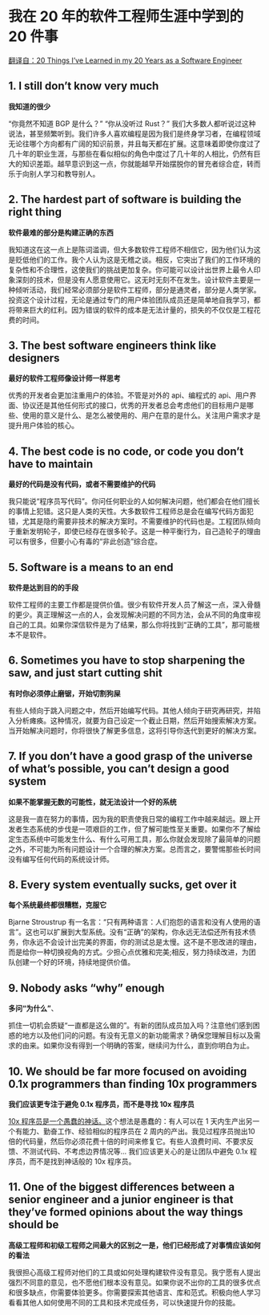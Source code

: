 # 我在 20 年的软件工程师生涯中学到的 20 件事

[翻译自：20 Things I’ve Learned in my 20 Years as a Software Engineer](https://www.simplethread.com/20-things-ive-learned-in-my-20-years-as-a-software-engineer/)

## 1. I still don’t know very much

**我知道的很少**

“你竟然不知道 BGP 是什么？” “你从没听过 Rust？” 我们大多数人都听说过这种说法，甚至频繁听到。我们许多人喜欢编程是因为我们是终身学习者，在编程领域无论往哪个方向都有广阔的知识前景，并且每天都在扩展。这意味着即使你度过了几十年的职业生涯，与那些在看似相似的角色中度过了几十年的人相比，仍然有巨大的知识差距。越早意识到这一点，你就能越早开始摆脱你的冒充者综合症，转而乐于向别人学习和教导别人。

## 2. The hardest part of software is building the right thing

**软件最难的部分是构建正确的东西**

我知道这在这一点上是陈词滥调，但大多数软件工程师不相信它，因为他们认为这是贬低他们的工作。我个人认为这是无稽之谈。相反，它突出了我们的工作环境的复杂性和不合理性，这使我们的挑战更加复杂。你可能可以设计出世界上最令人印象深刻的技术，但是没有人愿意使用它。这无时无刻不在发生。设计软件主要是一种倾听活动，我们经常必须部分是软件工程师，部分是通灵者，部分是人类学家。投资这个设计过程，无论是通过专门的用户体验团队成员还是简单地自我学习，都将带来巨大的红利。因为错误的软件的成本是无法计量的，损失的不仅仅是工程花费的时间。

## 3. The best software engineers think like designers

**最好的软件工程师像设计师一样思考**

优秀的开发者会更加注重用户的体验。不管是对外的 api、编程式的 api、用户界面、协议还是其他任何形式的接口，优秀的开发者总会考虑他们的目标用户是哪些、使用的意义是什么、是怎么被使用的、用户在意的是什么。关注用户需求才是提升用户体验的核心。

## 4. The best code is no code, or code you don’t have to maintain

**最好的代码是没有代码，或者不需要维护的代码**

我只能说“程序员写代码”。你问任何职业的人如何解决问题，他们都会在他们擅长的事情上犯错。这只是人类的天性。大多数软件工程师总是会在编写代码方面犯错，尤其是隐约需要非技术的解决方案时。不需要维护的代码也是。工程团队倾向于重新发明轮子，即使已经存在很多轮子。这是一种平衡行为，自己造轮子的理由可以有很多，但要小心有毒的“非此创造”综合症。

## 5. Software is a means to an end

**软件是达到目的的手段**

软件工程师的主要工作都是提供价值。很少有软件开发人员了解这一点，深入骨髓的更少。真正理解这一点的人，会发现解决问题的不同方法，会从不同的角度审视自己的工具。如果你深信软件是为了结果，那么你将找到“正确的工具”，那可能根本不是软件。

## 6. Sometimes you have to stop sharpening the saw, and just start cutting shit

**有时你必须停止磨锯，开始切割狗屎**

有些人倾向于跳入问题之中，然后开始编写代码。其他人倾向于研究再研究，并陷入分析瘫痪。这种情况，就要为自己设定一个截止日期，然后开始搜索解决方案。当开始解决问题时，你将很快了解更多信息，这将引导你迭代到更好的解决方案。

## 7. If you don’t have a good grasp of the universe of what’s possible, you can’t design a good system

**如果不能掌握无数的可能性，就无法设计一个好的系统**

这是我一直在努力的事情，因为我的职责使我日常的编程工作中越来越远。跟上开发者生态系统的步伐是一项艰巨的工作，但了解可能性至关重要。如果你不了解给定生态系统中可能发生什么、有什么可用工具，那么你就会发现除了最简单的问题之外，不可能为所有问题设计一个合理的解决方案。总而言之，要警惕那些长时间没有编写任何代码的系统设计师。

## 8. Every system eventually sucks, get over it

**每个系统最终都很糟糕，克服它**

Bjarne Stroustrup 有一名言：“只有两种语言：人们抱怨的语言和没有人使用的语言”。这也可以扩展到大型系统。没有“正确”的架构，你永远无法偿还所有技术债务，你永远不会设计出完美的界面，你的测试总是太慢。这不是不思改进的理由，而是给你一种切换视角的方式。少担心点优雅和完美;相反，努力持续改进，为团队创建一个好的环境，持续地提供价值。

## 9. Nobody asks “why” enough

**多问“为什么”**、

抓住一切机会质疑“一直都是这么做的”。有新的团队成员加入吗？注意他们感到困惑的地方以及他们问的问题。有没有无意义的新功能需求？确保您理解目标以及需求的由来。如果你没有得到一个明确的答案，继续问为什么，直到你明白为止。

## 10. We should be far more focused on avoiding 0.1x programmers than finding 10x programmers

**我们应该更专注于避免 0.1x 程序员，而不是寻找 10x 程序员**

[10x 程序员是一个愚蠢的神话。](https://www.simplethread.com/the-10x-programmer-myth/)这个想法是愚蠢的：有人可以在 1 天内生产出另一个有能力、勤奋工作、经验相似的程序员在 2 周内的产出。我见过程序员抛出10倍的代码量，然后你必须花费十倍的时间来修复它。有些人浪费时间、不要求反馈、不测试代码、不考虑边界情况等... 我们应该更关心的是让团队中避免 0.1x 程序员，而不是找到神话般的 10x 程序员。

## 11. One of the biggest differences between a senior engineer and a junior engineer is that they’ve formed opinions about the way things should be

**高级工程师和初级工程师之间最大的区别之一是，他们已经形成了对事情应该如何的看法**

我很担心高级工程师对他们的工具或如何处理构建软件没有意见。我宁愿有人提出强烈不同意的意见，也不愿他们根本没有意见。如果你说不出你的工具的很多优点和很多缺点，你需要体验更多。你需要探索其他语言、库和范式。积极向他人学习看看其他人如何使用不同的工具和技术完成任务，可以快速提升你的技能。

